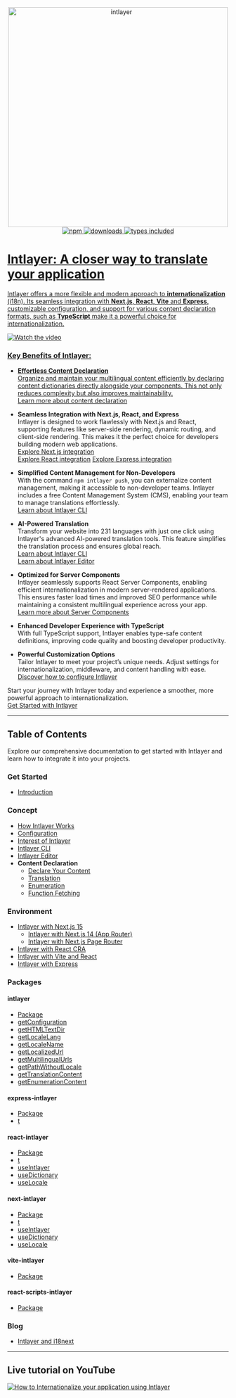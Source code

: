 <div align="center">
  <a href="https://intlayer.org">
    <img src="https://raw.githubusercontent.com/aymericzip/intlayer/572ae9c9acafb74307b81530c1931a8e98990aef/docs/assets/logo.png" width="500" alt="intlayer" />
  </a>
</div>

<div align="center">
  <a href="https://www.npmjs.com/package/intlayer">
    <img alt="npm" src="https://img.shields.io/npm/v/intlayer.svg?labelColor=49516F&color=8994BC" />
  </a>
  <a href="https://npmjs.org/package/intlayer">
    <img alt="downloads" src="https://badgen.net/npm/dm/intlayer?labelColor=49516F&color=8994BC" />
  </a>
  <a href="https://npmjs.org/package/intlayer">
    <img alt="types included" src="https://badgen.net/npm/types/intlayer?labelColor=49516F&color=8994BC" 
  />
</div>

# Intlayer: A closer way to translate your application

Intlayer offers a more flexible and modern approach to **internationalization** (i18n). Its seamless integration with **Next.js**, **React**, **Vite** and **Express**, customizable configuration, and support for various content declaration formats, such as **TypeScript** make it a powerful choice for internationalization.

![Watch the video](https://github.com/aymericzip/intlayer/blob/main/docs/assets/demo_video.gif)

### Key Benefits of Intlayer:

- **Effortless Content Declaration**  
  Organize and maintain your multilingual content efficiently by declaring content dictionaries directly alongside your components. This not only reduces complexity but also improves maintainability.  
  [Learn more about content declaration](https://github.com/aymericzip/intlayer/blob/main/docs/en/content_declaration_declaration/get_started.md)

- **Seamless Integration with Next.js, React, and Express**  
  Intlayer is designed to work flawlessly with Next.js and React, supporting features like server-side rendering, dynamic routing, and client-side rendering. This makes it the perfect choice for developers building modern web applications.  
  [Explore Next.js integration](https://intlayer.org//doc/environment/nextjs)  
  [Explore React integration](https://intlayer.org//doc/environment/create-react-app)
  [Explore Express integration](https://intlayer.org//doc/environment/express)

- **Simplified Content Management for Non-Developers**  
  With the command `npm intlayer push`, you can externalize content management, making it accessible to non-developer teams. Intlayer includes a free Content Management System (CMS), enabling your team to manage translations effortlessly.  
  [Learn about Intlayer CLI](https://intlayer.org//doc/concept/cli)

- **AI-Powered Translation**  
  Transform your website into 231 languages with just one click using Intlayer's advanced AI-powered translation tools. This feature simplifies the translation process and ensures global reach.  
  [Learn about Intlayer CLI](https://intlayer.org//doc/concept/cli)  
  [Learn about Intlayer Editor](https://github.com/aymericzip/intlayer/blob/main/docs/en/intlayer_editor.md)

- **Optimized for Server Components**  
  Intlayer seamlessly supports React Server Components, enabling efficient internationalization in modern server-rendered applications. This ensures faster load times and improved SEO performance while maintaining a consistent multilingual experience across your app.  
  [Learn more about Server Components](https://intlayer.org//doc/environment/nextjs#step-7-utilize-content-in-your-code)

- **Enhanced Developer Experience with TypeScript**  
  With full TypeScript support, Intlayer enables type-safe content definitions, improving code quality and boosting developer productivity.

- **Powerful Customization Options**  
  Tailor Intlayer to meet your project’s unique needs. Adjust settings for internationalization, middleware, and content handling with ease.  
  [Discover how to configure Intlayer](https://intlayer.org//doc/concept/configuration)

Start your journey with Intlayer today and experience a smoother, more powerful approach to internationalization.  
[Get Started with Intlayer](https://github.com/aymericzip/intlayer/blob/main/docs/en/content_declaration_declaration/get_started.md)

---

## Table of Contents

Explore our comprehensive documentation to get started with Intlayer and learn how to integrate it into your projects.

### Get Started

- [Introduction](https://intlayer.org//doc)

### Concept

- [How Intlayer Works](https://intlayer.org//doc/concept/how-works-intlayer)
- [Configuration](https://intlayer.org//doc/concept/configuration)
- [Interest of Intlayer](https://intlayer.org//doc/concept/interest)
- [Intlayer CLI](https://intlayer.org//doc/concept/cli)
- [Intlayer Editor](https://github.com/aymericzip/intlayer/blob/main/docs/en/intlayer_editor.md)
- **Content Declaration**
  - [Declare Your Content](https://intlayer.org//doc/concept/content)
  - [Translation](https://intlayer.org//doc/concept/content/translation)
  - [Enumeration](https://intlayer.org//doc/concept/content/enumeration)
  - [Function Fetching](https://intlayer.org//doc/concept/content/function-fetching)

### Environment

- [Intlayer with Next.js 15](https://intlayer.org//doc/environment/nextjs)
  - [Intlayer with Next.js 14 (App Router)](https://intlayer.org//doc/environment/nextjs/14)
  - [Intlayer with Next.js Page Router](https://intlayer.org//doc/environment/nextjs/next-with-Page-Router)
- [Intlayer with React CRA](https://intlayer.org//doc/environment/create-react-app)
- [Intlayer with Vite and React](https://github.com/aymericzip/intlayer/blob/main/docs/en/intlayer_with_vite+react.md)
- [Intlayer with Express](https://intlayer.org//doc/environment/express)

### Packages

#### intlayer

- [Package](https://github.com/aymericzip/intlayer/blob/main/docs/en/packages/intlayer/index.md)
- [getConfiguration](https://intlayer.org//doc/packages/intlayer/getConfiguration)
- [getHTMLTextDir](https://intlayer.org//doc/packages/intlayer/getHTMLTextDir)
- [getLocaleLang](https://intlayer.org//doc/packages/intlayer/getLocaleLang)
- [getLocaleName](https://intlayer.org//doc/packages/intlayer/getLocaleName)
- [getLocalizedUrl](https://intlayer.org//doc/packages/intlayer/getLocalizedUrl)
- [getMultilingualUrls](https://intlayer.org//doc/packages/intlayer/getMultilingualUrls)
- [getPathWithoutLocale](https://intlayer.org//doc/packages/intlayer/getPathWithoutLocale)
- [getTranslationContent](https://intlayer.org//doc/packages/intlayer/getTranslationContent)
- [getEnumerationContent](https://intlayer.org//doc/packages/intlayer/getEnumerationContent)

#### express-intlayer

- [Package](https://github.com/aymericzip/intlayer/blob/main/docs/en/packages/express-intlayer/index.md)
- [t](https://intlayer.org//doc/packages/express-intlayer/t)

#### react-intlayer

- [Package](https://github.com/aymericzip/intlayer/blob/main/docs/en/packages/react-intlayer/index.md)
- [t](https://intlayer.org//doc/packages/react-intlayer/t)
- [useIntlayer](https://intlayer.org//doc/packages/react-intlayer/useIntlayer)
- [useDictionary](https://intlayer.org//doc/packages/react-intlayer/useDictionary)
- [useLocale](https://intlayer.org//doc/packages/react-intlayer/useLocale)

#### next-intlayer

- [Package](https://github.com/aymericzip/intlayer/blob/main/docs/en/packages/next-intlayer/index.md)
- [t](https://intlayer.org//doc/packages/next-intlayer/t)
- [useIntlayer](https://intlayer.org//doc/packages/next-intlayer/useIntlayer)
- [useDictionary](https://intlayer.org//doc/packages/next-intlayer/useDictionary)
- [useLocale](https://intlayer.org//doc/packages/next-intlayer/useLocale)

#### vite-intlayer

- [Package](https://github.com/aymericzip/intlayer/blob/main/docs/en/packages/vite-intlayer/index.md)

#### react-scripts-intlayer

- [Package](https://github.com/aymericzip/intlayer/blob/main/docs/en/packages/react-scripts-intlayer/index.md)

### Blog

- [Intlayer and i18next](https://github.com/aymericzip/intlayer/blob/main/docs/en/intlayer_with_i18next.md)

---

## Live tutorial on YouTube

[![How to Internationalize your application using Intlayer](https://i.ytimg.com/vi/W2G7KxuSD4c/hqdefault.jpg?sqp=-oaymwEcCNACELwBSFXyq4qpAw4IARUAAIhCGAFwAcABBg==&rs=AOn4CLDtyJ4uYotEjl12nZ_gZKZ_kjEgOQ)](https://youtu.be/W2G7KxuSD4c?si=GyU_KpVhr61razRw)
